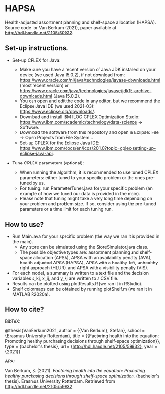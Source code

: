# HAPSA
Health-adjusted assortment planning and shelf-space allocation (HAPSA). Source code for Van Berkum (2021), paper available at http://hdl.handle.net/2105/59932.

## Set-up instructions.
- Set-up CPLEX for Java:
  - Make sure you have a recent version of Java JDK installed on your device (we used Java 15.0.2), if not download from: https://www.oracle.com/nl/java/technologies/javase-downloads.html (most recent version) or https://www.oracle.com/java/technologies/javase/jdk15-archive-downloads.html (Java 15.0.2).
  - You can open and edit the code in any editor, but we recommend the Eclipse Java IDE (we used 2021-03): https://www.eclipse.org/downloads/.
  - Download and install IBM ILOG CPLEX Optimization Studio: https://www.ibm.com/academic/technology/data-science -> Software.
  - Download the software from this repository and open in Eclipse: File -> Open Projects from File System...
  - Set-up CPLEX for the Eclipse Java IDE: https://www.ibm.com/docs/en/icos/20.1.0?topic=cplex-setting-up-eclipse-java-api.

- Tune CPLEX parameters (optional):
  - When running the algorithm, it is recommended to use tuned CPLEX parameters: either tuned to your specific problem or the ones pre-tuned by us.
  - For tuning: run ParameterTuner.java for your specific problem (an example of how we tuned our data is provided in the main).
  - Please note that tuning might take a very long time depending on your problem and problem size. If so, consider using the pre-tuned parameters or a time limit for each tuning run.

## How to use?
- Run Main.java for your specific problem (the way we ran it is provided in the main).
  - Any store can be simulated using the StoreSimulator.java class.
  - The possible objective types are: assortment planning and shelf-space allocation (APSA), APSA with an availability penalty (AVA), health-adjusted APSA (HAPSA), APSA with a healthy-left, unhealthy-right approach (HLUR), and APSA with a visibility penalty (VIS).
- For each model, a summary is written to a text file and the decision variables s_kj, x_ij, and y_kj are written to a CSV file.
- Results can be plotted using plotResults.R (we ran it in RStudio).
- Shelf colormaps can be obtained by running plotShelf.m (we ran it in MATLAB R2020a).

## How to cite?
BibTeX:

@thesis{VanBerkum2021, 
author = {{Van Berkum}, Stefan}, 
school = {Erasmus University Rotterdam}, 
title = {{Factoring health into the equation: Promoting healthy purchasing decisions through shelf-space optimization}}, 
type = {bachelor's thesis}, 
url = {http://hdl.handle.net/2105/59932}, 
year = {2021}}

APA:

Van Berkum, S. (2021). _Factoring health into the equation: Promoting healthy purchasing decisions through shelf-space optimization._ (bachelor's thesis). Erasmus University Rotterdam. Retrieved from http://hdl.handle.net/2105/59932
